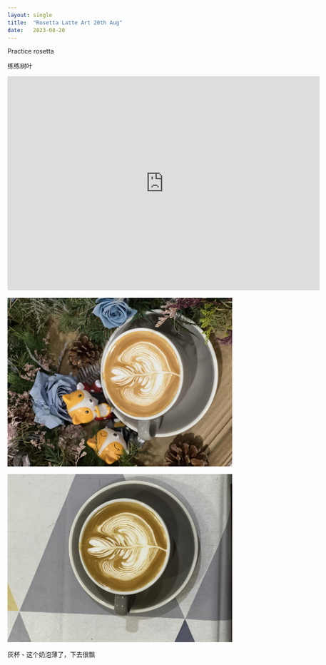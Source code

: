 ```yaml
---
layout: single
title:  "Rosetta Latte Art 20th Aug"
date:   2023-08-20
---
```


Practice rosetta

练练树叶


<div class="embed-container">
  <iframe
      src="https://www.youtube.com/embed/rhU0AQ3foIM"
      width="700"
      height="480"
      frameborder="0"
      allowfullscreen="true">
  </iframe>
</div>



![](/assets/img/2023/08/20/IMG_6507.jpg)

![](/assets/img/2023/08/20/IMG_6506.jpg)


灰杯 - 这个奶泡薄了，下去很飘
